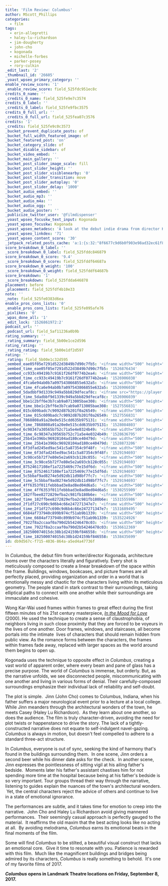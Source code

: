 ```yaml
---
title: 'Film Review: Columbus'
author: MScott_Phillips
categories:
  - film
tags:
  - erin-allegretti
  - haley-lu-richardson
  - jim-dougherty
  - john-cho
  - kogonada
  - michelle-forbes
  - parker-posey
  - rory-culkin
_edit_last: '2'
_thumbnail_id: '26605'
_yoast_wpseo_primary_category: ''
enable_review_score: '1'
_enable_review_score: field_525fdc951ec8c
credits_0_name: ''
_credits_0_name: field_525fe9e7c3574
credits_0_label: ''
_credits_0_label: field_525fe9fbc3575
credits_0_full_url: ''
_credits_0_full_url: field_525fea07c3576
credits: '1'
_credits: field_525fe9c0c3573
_bucket_prevent_duplicate_posts: of
_bucket_full_width_featured_image: of
_bucket_featured_post: 'on'
_bucket_category_slide: of
_bucket_disable_sidebar: of
_bucket_video_embed: ''
_bucket_main_gallery: ''
_bucket_post_slider_image_scale: fill
_bucket_post_slider_height: ''
_bucket_post_slider_visiblenearby: '0'
_bucket_post_slider_transition: move
_bucket_post_slider_autoplay: '0'
_bucket_post_slider_delay: '1000'
_bucket_audio_embed: ''
_bucket_audio_mp3: ''
_bucket_audio_m4a: ''
_bucket_audio_ogg: ''
_bucket_audio_poster: ''
_publicize_twitter_user: '@filmdispenser'
_yoast_wpseo_focuskw_text_input: Kogonada
_yoast_wpseo_focuskw: Kogonada
_yoast_wpseo_metadesc: 'A look at the debut indie drama from director Kogonada starring John Cho, Haley Lu Richardson, Rory Culkin and Parker Posey'
_yoast_wpseo_linkdex: '71'
_yoast_wpseo_content_score: '30'
_jetpack_related_posts_cache: 'a:1:{s:32:"8f6677c9d6b0f903e98ad32ec61f8deb";a:2:{s:7:"expires";i:1525074212;s:7:"payload";a:3:{i:0;a:1:{s:2:"id";i:5893;}i:1;a:1:{s:2:"id";i:25668;}i:2;a:1:{s:2:"id";i:6100;}}}}'
score_breakdown_0_label: ''
_score_breakdown_0_label: field_525fddc846879
score_breakdown_0_score: '9.4'
_score_breakdown_0_score: field_525fddf64687a
score_breakdown_0_weight: '100'
_score_breakdown_0_weight: field_525fddf64687b
score_breakdown: '1'
_score_breakdown: field_525fdda646878
placement: before
_placement: field_525fdf4b10e33
note: ''
_note: field_525fe0383d6ea
enable_pros_cons_lists: '0'
_enable_pros_cons_lists: field_525fe095afe76
_pixlikes: '0'
_wpas_done_all: '1'
_edit_lock: '1526861972:2'
podcast_url: ''
_podcast_url: field_5af11236a0b9b
rating_summary: ''
_rating_summary: field_5b00e1ce2d596
rating_rating: ''
_rating_rating: field_5b00e1df2d597
rating: ''
_rating: field_5b00e1c32d595
_oembed_eae05f05e7291d522d3849b7d90c7fb5: '<iframe width="500" height="281" src="https://www.youtube.com/embed/9teNKmm9R3k?start=3&feature=oembed" frameborder="0" allow="autoplay; encrypted-media" allowfullscreen></iframe>'
_oembed_time_eae05f05e7291d522d3849b7d90c7fb5: '1526876434'
_oembed_cc933c49419b7c9161f26df0774b2ea4: '<iframe width="500" height="281" src="https://www.youtube.com/embed/vzVhPCMAxWQ?feature=oembed" frameborder="0" allow="autoplay; encrypted-media" allowfullscreen></iframe>'
_oembed_time_cc933c49419b7c9161f26df0774b2ea4: '1526906038'
_oembed_4fca6e94ab0b7a097543866855e632a5: '<iframe width="500" height="281" src="https://www.youtube.com/embed/gXg2_yExgVY?feature=oembed" frameborder="0" allow="autoplay; encrypted-media" allowfullscreen></iframe>'
_oembed_time_4fca6e94ab0b7a097543866855e632a5: '1526906038'
_oembed_5dadbbf9d1339c949a5bb829dfecaf8c: '<iframe src="https://player.vimeo.com/video/8386027?app_id=122963" width="500" height="281" frameborder="0" title="Alien for Christmas" webkitallowfullscreen mozallowfullscreen allowfullscreen></iframe>'
_oembed_time_5dadbbf9d1339c949a5bb829dfecaf8c: '1526906039'
_oembed_bbe1c2bff6e3b7cab9a0713005bae308: '<iframe width="500" height="281" src="https://www.youtube.com/embed/_DTbx7c7ez8?feature=oembed" frameborder="0" allow="autoplay; encrypted-media" allowfullscreen></iframe>'
_oembed_time_bbe1c2bff6e3b7cab9a0713005bae308: '1527556831'
_oembed_015c609badc7c9092d87b201f0a26549: '<iframe width="500" height="281" src="https://www.youtube.com/embed/dkhBDhQ4OxM?feature=oembed" frameborder="0" allow="autoplay; encrypted-media" allowfullscreen></iframe>'
_oembed_time_015c609badc7c9092d87b201f0a26549: '1527556831'
_oembed_7868808a91a20e0e515cdd635b975131: '<iframe width="500" height="281" src="https://www.youtube.com/embed/PEZ2r1YGKSA?feature=oembed" frameborder="0" allow="autoplay; encrypted-media" allowfullscreen></iframe>'
_oembed_time_7868808a91a20e0e515cdd635b975131: '1528084803'
_oembed_6c98347a30565b752c71a5e4e0324b49: '<iframe width="500" height="281" src="https://www.youtube.com/embed/FhwktRDG_aQ?feature=oembed" frameborder="0" allow="autoplay; encrypted-media" allowfullscreen></iframe>'
_oembed_time_6c98347a30565b752c71a5e4e0324b49: '1528636795'
_oembed_25b41e396bc96928104ad180ce40479d: '<iframe width="500" height="281" src="https://www.youtube.com/embed/MFWF9dU5Zc0?feature=oembed" frameborder="0" allow="autoplay; encrypted-media" allowfullscreen></iframe>'
_oembed_time_25b41e396bc96928104ad180ce40479d: '1528873206'
_oembed_6f3dfad245ed9ac541c5a87354c9f48f: '<iframe width="500" height="281" src="https://www.youtube.com/embed/rTMINaybeyE?feature=oembed" frameborder="0" allow="autoplay; encrypted-media" allowfullscreen></iframe>'
_oembed_time_6f3dfad245ed9ac541c5a87354c9f48f: '1529194693'
_oembed_3c98ce5b72f7e80e5e2a693cb128c055: '<iframe width="500" height="281" src="https://www.youtube.com/embed/j7RHHPN4gII?feature=oembed" frameborder="0" allow="autoplay; encrypted-media" allowfullscreen></iframe>'
_oembed_time_3c98ce5b72f7e80e5e2a693cb128c055: '1529194693'
_oembed_87524617108ef1a7225469c77e15df6d: '<iframe width="500" height="281" src="https://www.youtube.com/embed/bP8vCXPo-BA?feature=oembed" frameborder="0" allow="autoplay; encrypted-media" allowfullscreen></iframe>'
_oembed_time_87524617108ef1a7225469c77e15df6d: '1529194693'
_oembed_5c5bbaf9ad8274e5d92db11d98bf7fc7: '<iframe width="500" height="281" src="https://www.youtube.com/embed/yqAS2lPISa8?feature=oembed" frameborder="0" allow="autoplay; encrypted-media" allowfullscreen></iframe>'
_oembed_time_5c5bbaf9ad8274e5d92db11d98bf7fc7: '1529194693'
_oembed_4ff6353f011febbbad3e8ad8ed04d6a5: '<iframe width="500" height="281" src="https://www.youtube.com/embed/HikYI0jIAwU?feature=oembed" frameborder="0" allow="autoplay; encrypted-media" allowfullscreen></iframe>'
_oembed_time_4ff6353f011febbbad3e8ad8ed04d6a5: '1530255909'
_oembed_182ffbee8272829efba2c981fb180b6e: '<iframe width="500" height="281" src="https://www.youtube.com/embed/Seg_yBYPjG4?feature=oembed" frameborder="0" allow="autoplay; encrypted-media" allowfullscreen></iframe>'
_oembed_time_182ffbee8272829efba2c981fb180b6e: '1531555986'
_oembed_2f1df27c690c9d6b4c66e247271347e7: '<iframe width="500" height="281" src="https://www.youtube.com/embed/9XxLHyzsB_Q?feature=oembed" frameborder="0" allow="autoplay; encrypted-media" allowfullscreen></iframe>'
_oembed_time_2f1df27c690c9d6b4c66e247271347e7: '1531689495'
_oembed_6684af737940c899b974cf51ab9b1339: '<iframe width="500" height="281" src="https://www.youtube.com/embed/gp-8oB53P7k?feature=oembed" frameborder="0" allow="autoplay; encrypted-media" allowfullscreen></iframe>'
_oembed_time_6684af737940c899b974cf51ab9b1339: '1535224926'
_oembed_7922f8a2ccaaf0a790d2b54246478c03: '<iframe width="500" height="281" src="https://www.youtube.com/embed/AWvUNABT8sg?feature=oembed" frameborder="0" allow="autoplay; encrypted-media" allowfullscreen></iframe>'
_oembed_time_7922f8a2ccaaf0a790d2b54246478c03: '1536612369'
_oembed_182500074015dc38b1d24159bf846558: '<iframe width="500" height="281" src="https://www.youtube.com/embed/USPd0vX2sdc?feature=oembed" frameborder="0" allow="autoplay; encrypted-media" allowfullscreen></iframe>'
_oembed_time_182500074015dc38b1d24159bf846558: '1538435699'
id: db9d567c-f715-4036-864a-a5ed4a47736f
---
```

<p>In <em>Columbus</em>, the debut film from writer/director Kogonada, architecture looms over the characters literally and figuratively. Every shot is meticulously composed to create a linear breakdown of the space within the frame. Buildings, windows, bookcases, and picture frames are all perfectly placed, providing organization and order in a world that is emotionally messy and chaotic for the characters living within its meticulous geometry. The people stand in stark contrast to their surroundings, taking elliptical paths to connect with one another while their surroundings are immaculate and cohesive.</p>
<p>Wong Kar-Wai used frames within frames to great effect during the first fifteen minutes of his 21st century masterpiece, <a href="http://www.filmdispenser.com/adams-top-10-of-the-last-15/"><em>In the Mood for Love</em></a> (2000). He used the technique to create a sense of claustrophobia, of neighbors living in such close proximity that they are forced to be voyeurs in the lives of one another. Door frames, windows, and staircases, all become portals into the intimate  lives of characters that should remain hidden from public view. As the romance forms between the characters, the frames within frames fade away, replaced with larger spaces as the world around them begins to open up.</p>
<p>Kogonada<i> </i>uses the technique to opposite effect in <em>Columbus</em>, creating a vast world of apparent order, where every beam and pane of glass has a precise purpose. The world of <em>Columbus</em> is immense, but orderly. But, as the narrative unfolds, we see disconnected people, miscommunicating with one another and living in various forms of denial. Their carefully-composed surroundings emphasize their individual lack of reliability and self-doubt.</p>
<p>The plot is simple.  Jinn (John Cho) comes to Columbus, Indiana, when his father suffers a major neurological event prior to a lecture at a local college. While Jinn meanders through the architectural wonders of the town, he meets Casey (Haley Lu Richardson).  As they learn about one another, so does the audience. The film is truly character-driven, avoiding the need for plot twists or happenstance to drive the story. The lack of a tightly-constructed narrative does not equate to self-indulgent navel-gazing. <em>Columbus</em> is always in motion, but doesn't feel compelled to adhere to a standard three-act structure.</p>
<p>In <em>Columbus</em>, everyone is out of sync, seeking the kind of harmony that's found in the buildings surrounding them.  In one scene, Jinn orders a second beer while his dinner date asks for the check.  In another scene, Jinn expresses the pointlessness of sitting vigil at his ailing father's bedside.  Moments later his father's assistant chastises him for not spending more time at the hospital because being at his father's bedside is so very important. Tour groups thread their way through the narrative, listening to guides explain the nuances of the town's architectural wonders.  Yet, the central characters reject the advice of others and continue to live in a state of emotional ignorance.</p>
<p>The performances are subtle, and it takes time for emotion to creep into the narrative.  John Cho and Haley Lu Richardson avoid giving mannered performances.  Their seemingly casual approach is perfectly gauged to the material.  It reaffirms the old maxim that the best acting looks like no acting at all.  By avoiding melodrama, <em>Columbus</em> earns its emotional beats in the final moments of the film.</p>
<p>Some will find <em>Columbus</em> to be stilted, a beautiful visual construct that lacks an emotional core.  Give it time to resonate with you. Patience is rewarded with this film.  Much like the magnificent buildings and bridges being admired by its characters, <em>Columbus</em> is really something to behold.  It's one of my favorite films of 2017.</p>
<p><strong><i>Columbus </i>opens in Landmark Theatre locations on Friday, September 8, 2017.</strong></p>
